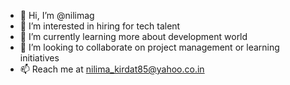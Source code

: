 - 👋 Hi, I’m @nilimag
- 👀 I’m interested in hiring for tech talent
- 🌱 I’m currently learning more about development world
- 💞️ I’m looking to collaborate on project management or learning initiatives
- 📫 Reach me at nilima_kirdat85@yahoo.co.in

<!---
nilimag/nilimag is a ✨ special ✨ repository because its `README.md` (this file) appears on your GitHub profile.
You can click the Preview link to take a look at your changes.
--->
